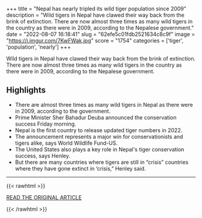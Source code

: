 +++
title = "Nepal has nearly tripled its wild tiger population since 2009"
description = "Wild tigers in Nepal have clawed their way back from the brink of extinction. There are now almost three times as many wild tigers in the country as there were in 2009, according to the Nepalese government."
date = "2022-08-07 16:18:41"
slug = "62efe5c01fdb2521634c8c9f"
image = "https://i.imgur.com/7KwFWak.jpg"
score = "1754"
categories = ['tiger', 'population', 'nearly']
+++

Wild tigers in Nepal have clawed their way back from the brink of extinction. There are now almost three times as many wild tigers in the country as there were in 2009, according to the Nepalese government.

## Highlights

- There are almost three times as many wild tigers in Nepal as there were in 2009, according to the government.
- Prime Minister Sher Bahadur Deuba announced the conservation success Friday morning.
- Nepal is the first country to release updated tiger numbers in 2022.
- The announcement represents a major win for conservationists and tigers alike, says World Wildlife Fund-US.
- The United States also plays a key role in Nepal's tiger conservation success, says Henley.
- But there are many countries where tigers are still in “crisis” countries where they have gone extinct in ‘crisis,” Henley said.

---

{{< rawhtml >}}
  <p class="article-category">
    <a target="_blank" href="https://www.cnn.com/2022/07/31/world/nepal-wild-tiger-population-scn-trnd/index.html">READ THE ORIGINAL ARTICLE</a>
  </p>
{{< /rawhtml >}}
